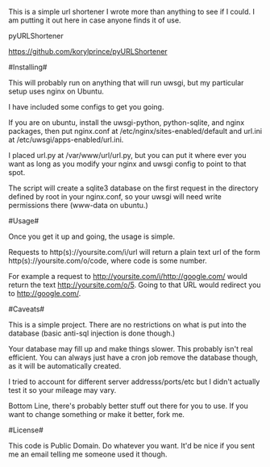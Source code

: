 This is a simple url shortener I wrote more than anything to see if I could.
I am putting it out here in case anyone finds it of use.

pyURLShortener

https://github.com/korylprince/pyURLShortener

#Installing#

This will probably run on anything that will run uwsgi, but my particular setup uses nginx on Ubuntu.

I have included some configs to get you going.

If you are on ubuntu, install the uwsgi-python, python-sqlite, and nginx packages, then put nginx.conf at /etc/nginx/sites-enabled/default and url.ini at /etc/uwsgi/apps-enabled/url.ini.

I placed url.py at /var/www/url/url.py, but you can put it where ever you want as long as you modify your nginx and uwsgi config to point to that spot.

The script will create a sqlite3 database on the first request in the directory defined by root in your nginx.conf, so your uwsgi will need write permissions there (www-data on ubuntu.)

#Usage#

Once you get it up and going, the usage is simple.

Requests to http(s)://yoursite.com/i/url
will return a plain text url of the form http(s)://yoursite.com/o/code, where code is some number.

For example a request to http://yoursite.com/i/http://google.com/
would return the text http://yoursite.com/o/5.
Going to that URL would redirect you to http://google.com/.

#Caveats#

This is a simple project. There are no restrictions on what is put into the database (basic anti-sql injection is done though.)

Your database may fill up and make things slower. This probably isn't real efficient. You can always just have a cron job remove the database though, as it will be automatically created.

I tried to account for different server addresss/ports/etc but I didn't actually test it so your mileage may vary.

Bottom Line, there's probably better stuff out there for you to use. If you want to change something or make it better, fork me.

#License#

This code is Public Domain. Do whatever you want. It'd be nice if you sent me an email telling me someone used it though.
